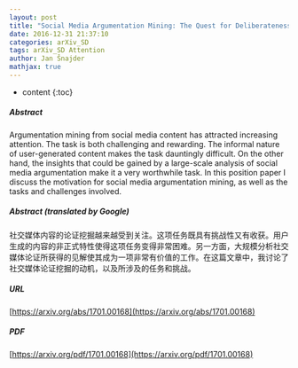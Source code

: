 ```yaml
---
layout: post
title: "Social Media Argumentation Mining: The Quest for Deliberateness in Raucousness"
date: 2016-12-31 21:37:10
categories: arXiv_SD
tags: arXiv_SD Attention
author: Jan Šnajder
mathjax: true
---
```


* content
{:toc}

##### Abstract
Argumentation mining from social media content has attracted increasing attention. The task is both challenging and rewarding. The informal nature of user-generated content makes the task dauntingly difficult. On the other hand, the insights that could be gained by a large-scale analysis of social media argumentation make it a very worthwhile task. In this position paper I discuss the motivation for social media argumentation mining, as well as the tasks and challenges involved.

##### Abstract (translated by Google)
社交媒体内容的论证挖掘越来越受到关注。这项任务既具有挑战性又有收获。用户生成的内容的非正式特性使得这项任务变得非常困难。另一方面，大规模分析社交媒体论证所获得的见解使其成为一项非常有价值的工作。在这篇文章中，我讨论了社交媒体论证挖掘的动机，以及所涉及的任务和挑战。

##### URL
[https://arxiv.org/abs/1701.00168](https://arxiv.org/abs/1701.00168)

##### PDF
[https://arxiv.org/pdf/1701.00168](https://arxiv.org/pdf/1701.00168)

